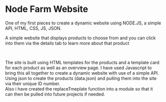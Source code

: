 # Node Farm Website
One of my first pieces to create a dynamic website using NODE.JS, a simple API, HTML, CSS, JS, JSON.

<p>A simple website that displays products to choose from and you can click into them via the details tab to learn more about that product</p>
<br>
<p>The site is built using HTML templates for the products and a template card for each product as well as an overview page. I have used Javascript to bring this all together to create a dynamic website with use of a simple API.<br>
  Using json to create the products (data.json) and pulling them into the site via their unique ID number.<br>
  Also i have created the replaceTmeplate function into a module so that it can then be pulled into future projects if needed.
</p>
